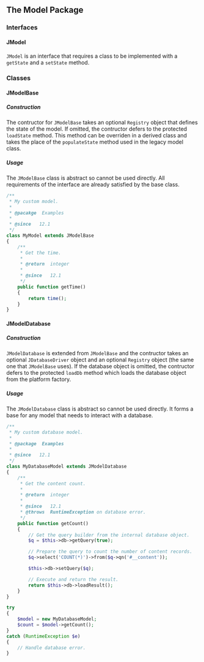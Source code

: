 ## The Model Package

### Interfaces

#### JModel

`JModel` is an interface that requires a class to be implemented with a
`getState` and a `setState` method.

### Classes

#### JModelBase

##### Construction

The contructor for `JModelBase` takes an optional `Registry` object that
defines the state of the model. If omitted, the contructor defers to the
protected `loadState` method. This method can be overriden in a derived
class and takes the place of the `populateState` method used in the legacy
model class.

##### Usage

The `JModelBase` class is abstract so cannot be used directly. All
requirements of the interface are already satisfied by the base class.

```php
/**
 * My custom model.
 *
 * @pacakge  Examples
 *
 * @since   12.1
 */
class MyModel extends JModelBase
{
	/**
	 * Get the time.
	 *
	 * @return  integer
	 *
	 * @since   12.1
	 */
	public function getTime()
	{
		return time();
	}
}
```

#### JModelDatabase

##### Construction

`JModelDatabase` is extended from `JModelBase` and the contructor takes an
optional `JDatabaseDriver` object and an optional `Registry` object (the
same one that `JModelBase` uses). If the database object is omitted, the
contructor defers to the protected `loadDb` method which loads the
database object from the platform factory.

##### Usage

The `JModelDatabase` class is abstract so cannot be used directly. It
forms a base for any model that needs to interact with a database.

```php
/**
 * My custom database model.
 *
 * @package  Examples
 *
 * @since   12.1
 */
class MyDatabaseModel extends JModelDatabase
{
	/**
	 * Get the content count.
	 *
	 * @return  integer
	 *
	 * @since   12.1
	 * @throws  RuntimeException on database error.
	 */
	public function getCount()
	{
		// Get the query builder from the internal database object.
		$q = $this->db->getQuery(true);

		// Prepare the query to count the number of content records.
		$q->select('COUNT(*)')->from($q->qn('#__content'));

		$this->db->setQuery($q);

		// Execute and return the result.
		return $this->db->loadResult();
	}
}

try
{
	$model = new MyDatabaseModel;
	$count = $model->getCount();
}
catch (RuntimeException $e)
{
	// Handle database error.
}
```
